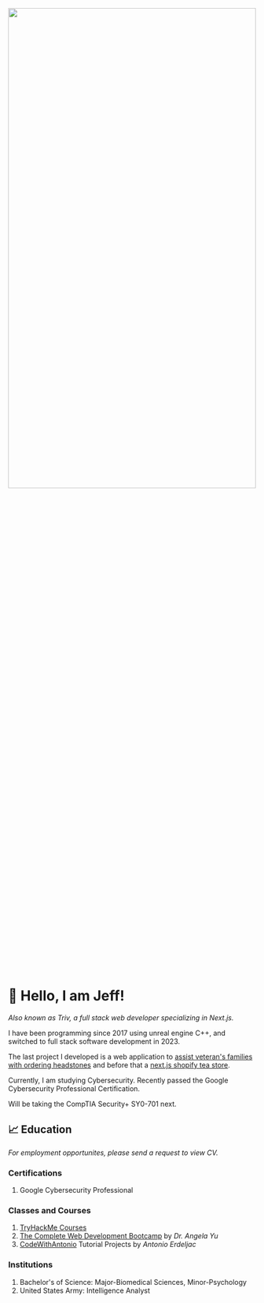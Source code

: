 
<div id="header" align="center">
  <img src="https://github.com/Triv2/Triv2/assets/126743500/144fbd3d-2e07-4e03-8956-5275016e9994" width="100%" height="50%"/>
</div>

# :wave: Hello, I am Jeff! 

*Also known as Triv, a full stack web developer specializing in Next.js.*

<p>I have been programming since 2017 using unreal engine C++, and switched to full stack software development in 2023.</p>

The last project I developed is a web application to [assist veteran's families with ordering headstones](https://vets-weld.vercel.app/) and before that a [next.js shopify tea store](https://tea-shop-mu.vercel.app/).
 
<p> Currently, I am studying Cybersecurity. Recently passed the Google Cybersecurity Professional Certification. </p>
<p>Will be taking the CompTIA Security+ SY0-701 next.</p>

<!---[![TryHackMe](https://tryhackme-badges.s3.amazonaws.com/triviallore.png)](https://tryhackme.com/api/v2/badges/public-profile?userPublicId=3019780)--->

## :chart_with_upwards_trend: Education
*For employment opportunites, please send a request to view CV.*


 ### Certifications
   1. Google Cybersecurity Professional
     

 ### Classes and Courses
   1. [TryHackMe Courses](https://tryhackme.com/p/triviallore)
   2. [The Complete Web Development Bootcamp](https://www.udemy.com/course/the-complete-web-development-bootcamp/) by *Dr. Angela Yu*
   3. [CodeWithAntonio](https://www.codewithantonio.com/) Tutorial Projects by *Antonio Erdeljac*

### Institutions
   1. Bachelor's of Science: Major-Biomedical Sciences, Minor-Psychology
   2. United States Army: Intelligence Analyst




<!---[![Triv's GitHub stats](https://github-readme-stats.vercel.app/api?username=Triv2)](https://github.com/Triv2/github-readme-stats)
--->


<!---
Triv2/Triv2 is a ✨ special ✨ repository because its `README.md` (this file) appears on your GitHub profile.
You can click the Preview link to take a look at your changes.
--->

